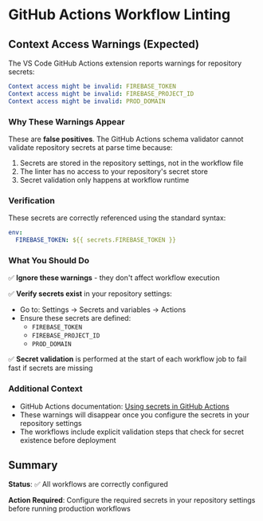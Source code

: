 # GitHub Actions Workflow Linting

## Context Access Warnings (Expected)

The VS Code GitHub Actions extension reports warnings for repository secrets:

```yaml
Context access might be invalid: FIREBASE_TOKEN
Context access might be invalid: FIREBASE_PROJECT_ID
Context access might be invalid: PROD_DOMAIN
```

### Why These Warnings Appear

These are **false positives**. The GitHub Actions schema validator cannot validate repository secrets at parse time because:

1. Secrets are stored in the repository settings, not in the workflow file
2. The linter has no access to your repository's secret store
3. Secret validation only happens at workflow runtime

### Verification

These secrets are correctly referenced using the standard syntax:

```yaml
env:
  FIREBASE_TOKEN: ${{ secrets.FIREBASE_TOKEN }}
```

### What You Should Do

✅ **Ignore these warnings** - they don't affect workflow execution

✅ **Verify secrets exist** in your repository settings:

- Go to: Settings → Secrets and variables → Actions
- Ensure these secrets are defined:
  - `FIREBASE_TOKEN`
  - `FIREBASE_PROJECT_ID`
  - `PROD_DOMAIN`

✅ **Secret validation** is performed at the start of each workflow job to fail fast if secrets are missing

### Additional Context

- GitHub Actions documentation: [Using secrets in GitHub Actions](https://docs.github.com/en/actions/security-guides/using-secrets-in-github-actions)
- These warnings will disappear once you configure the secrets in your repository settings
- The workflows include explicit validation steps that check for secret existence before deployment

## Summary

**Status**: ✅ All workflows are correctly configured

**Action Required**: Configure the required secrets in your repository settings before running production workflows
